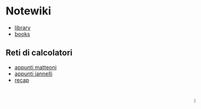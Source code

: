 # Notewiki

- [library](library.md)
- [books](books.md)


## Reti di calcolatori

- [appunti matteoni](../extra/matteoni_reti.pdf)
- [appunti iannelli](../extra/iannelli_reti.pdf)
- [recap](recap.md)


<marquee behavior="scroll" direction="left" style="margin-top:2em">
  <img src="../pics/mona.gif" style="width:5%" alt="mona">
</marquee>
